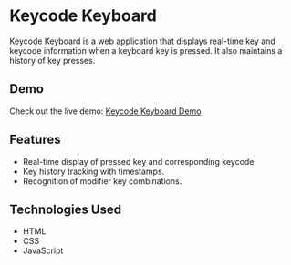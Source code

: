 # Keycode Keyboard

Keycode Keyboard is a web application that displays real-time key and keycode information when a keyboard key is pressed. It also maintains a history of key presses.

## Demo

Check out the live demo: [Keycode Keyboard Demo](https://keyboard-check-online.netlify.app/)
## Features

- Real-time display of pressed key and corresponding keycode.
- Key history tracking with timestamps.
- Recognition of modifier key combinations.

## Technologies Used

- HTML
- CSS
- JavaScript
